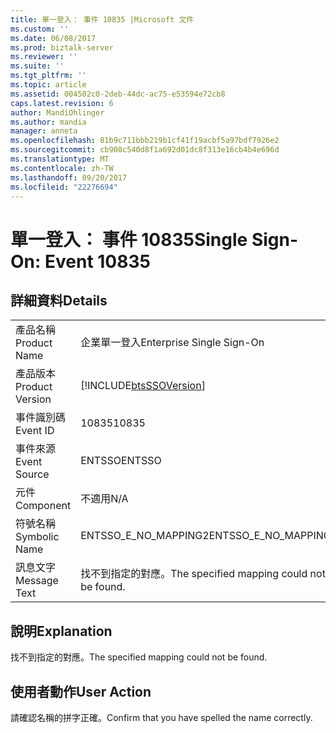 ```yaml
---
title: 單一登入： 事件 10835 |Microsoft 文件
ms.custom: ''
ms.date: 06/08/2017
ms.prod: biztalk-server
ms.reviewer: ''
ms.suite: ''
ms.tgt_pltfrm: ''
ms.topic: article
ms.assetid: 004502c0-2deb-44dc-ac75-e53594e72cb8
caps.latest.revision: 6
author: MandiOhlinger
ms.author: mandia
manager: anneta
ms.openlocfilehash: 81b9c711bbb219b1cf41f19acbf5a97bdf7926e2
ms.sourcegitcommit: cb908c540d8f1a692d01dc8f313e16cb4b4e696d
ms.translationtype: MT
ms.contentlocale: zh-TW
ms.lasthandoff: 09/20/2017
ms.locfileid: "22276694"
---
```

# <a name="single-sign-on-event-10835"></a><span data-ttu-id="b0cd7-102">單一登入： 事件 10835</span><span class="sxs-lookup"><span data-stu-id="b0cd7-102">Single Sign-On: Event 10835</span></span>
## <a name="details"></a><span data-ttu-id="b0cd7-103">詳細資料</span><span class="sxs-lookup"><span data-stu-id="b0cd7-103">Details</span></span>  
  
|||  
|-|-|  
|<span data-ttu-id="b0cd7-104">產品名稱</span><span class="sxs-lookup"><span data-stu-id="b0cd7-104">Product Name</span></span>|<span data-ttu-id="b0cd7-105">企業單一登入</span><span class="sxs-lookup"><span data-stu-id="b0cd7-105">Enterprise Single Sign-On</span></span>|  
|<span data-ttu-id="b0cd7-106">產品版本</span><span class="sxs-lookup"><span data-stu-id="b0cd7-106">Product Version</span></span>|[!INCLUDE[btsSSOVersion](../includes/btsssoversion-md.md)]|  
|<span data-ttu-id="b0cd7-107">事件識別碼</span><span class="sxs-lookup"><span data-stu-id="b0cd7-107">Event ID</span></span>|<span data-ttu-id="b0cd7-108">10835</span><span class="sxs-lookup"><span data-stu-id="b0cd7-108">10835</span></span>|  
|<span data-ttu-id="b0cd7-109">事件來源</span><span class="sxs-lookup"><span data-stu-id="b0cd7-109">Event Source</span></span>|<span data-ttu-id="b0cd7-110">ENTSSO</span><span class="sxs-lookup"><span data-stu-id="b0cd7-110">ENTSSO</span></span>|  
|<span data-ttu-id="b0cd7-111">元件</span><span class="sxs-lookup"><span data-stu-id="b0cd7-111">Component</span></span>|<span data-ttu-id="b0cd7-112">不適用</span><span class="sxs-lookup"><span data-stu-id="b0cd7-112">N/A</span></span>|  
|<span data-ttu-id="b0cd7-113">符號名稱</span><span class="sxs-lookup"><span data-stu-id="b0cd7-113">Symbolic Name</span></span>|<span data-ttu-id="b0cd7-114">ENTSSO_E_NO_MAPPING2</span><span class="sxs-lookup"><span data-stu-id="b0cd7-114">ENTSSO_E_NO_MAPPING2</span></span>|  
|<span data-ttu-id="b0cd7-115">訊息文字</span><span class="sxs-lookup"><span data-stu-id="b0cd7-115">Message Text</span></span>|<span data-ttu-id="b0cd7-116">找不到指定的對應。</span><span class="sxs-lookup"><span data-stu-id="b0cd7-116">The specified mapping could not be found.</span></span>|  
  
## <a name="explanation"></a><span data-ttu-id="b0cd7-117">說明</span><span class="sxs-lookup"><span data-stu-id="b0cd7-117">Explanation</span></span>  
 <span data-ttu-id="b0cd7-118">找不到指定的對應。</span><span class="sxs-lookup"><span data-stu-id="b0cd7-118">The specified mapping could not be found.</span></span>  
  
## <a name="user-action"></a><span data-ttu-id="b0cd7-119">使用者動作</span><span class="sxs-lookup"><span data-stu-id="b0cd7-119">User Action</span></span>  
 <span data-ttu-id="b0cd7-120">請確認名稱的拼字正確。</span><span class="sxs-lookup"><span data-stu-id="b0cd7-120">Confirm that you have spelled the name correctly.</span></span>